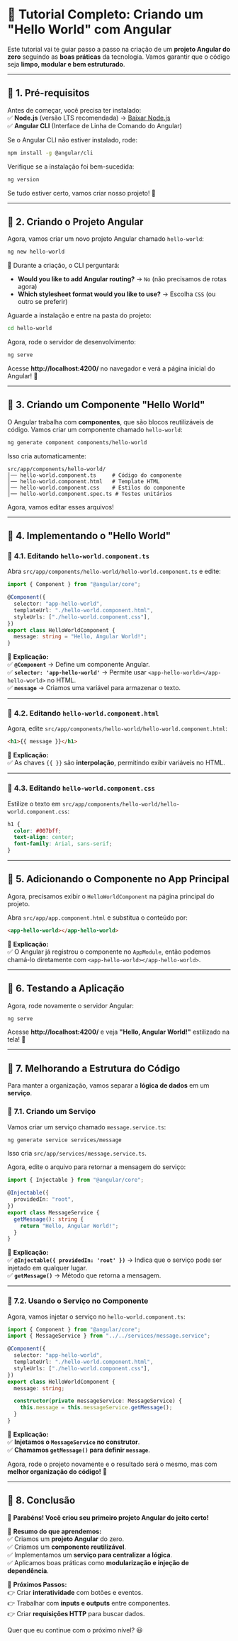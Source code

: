 # 🚀 **Tutorial Completo: Criando um "Hello World" com Angular**

Este tutorial vai te guiar passo a passo na criação de um **projeto Angular do zero** seguindo as **boas práticas** da tecnologia. Vamos garantir que o código seja **limpo, modular e bem estruturado**.

---

## 📌 **1. Pré-requisitos**

Antes de começar, você precisa ter instalado:  
✅ **Node.js** (versão LTS recomendada) → [Baixar Node.js](https://nodejs.org/)  
✅ **Angular CLI** (Interface de Linha de Comando do Angular)

Se o Angular CLI não estiver instalado, rode:

```sh
npm install -g @angular/cli
```

Verifique se a instalação foi bem-sucedida:

```sh
ng version
```

Se tudo estiver certo, vamos criar nosso projeto! 🚀

---

## 📌 **2. Criando o Projeto Angular**

Agora, vamos criar um novo projeto Angular chamado `hello-world`:

```sh
ng new hello-world
```

📌 Durante a criação, o CLI perguntará:

- **Would you like to add Angular routing?** → `No` (não precisamos de rotas agora)
- **Which stylesheet format would you like to use?** → Escolha `CSS` (ou outro se preferir)

Aguarde a instalação e entre na pasta do projeto:

```sh
cd hello-world
```

Agora, rode o servidor de desenvolvimento:

```sh
ng serve
```

Acesse **http://localhost:4200/** no navegador e verá a página inicial do Angular! 🎉

---

## 📌 **3. Criando um Componente "Hello World"**

O Angular trabalha com **componentes**, que são blocos reutilizáveis de código. Vamos criar um componente chamado `hello-world`:

```sh
ng generate component components/hello-world
```

Isso cria automaticamente:

```plaintext
src/app/components/hello-world/
│── hello-world.component.ts     # Código do componente
│── hello-world.component.html   # Template HTML
│── hello-world.component.css    # Estilos do componente
│── hello-world.component.spec.ts # Testes unitários
```

Agora, vamos editar esses arquivos!

---

## 📌 **4. Implementando o "Hello World"**

### 🔹 **4.1. Editando `hello-world.component.ts`**

Abra `src/app/components/hello-world/hello-world.component.ts` e edite:

```typescript
import { Component } from "@angular/core";

@Component({
  selector: "app-hello-world",
  templateUrl: "./hello-world.component.html",
  styleUrls: ["./hello-world.component.css"],
})
export class HelloWorldComponent {
  message: string = "Hello, Angular World!";
}
```

📌 **Explicação:**  
✅ **`@Component`** → Define um componente Angular.  
✅ **`selector: 'app-hello-world'`** → Permite usar `<app-hello-world></app-hello-world>` no HTML.  
✅ **`message`** → Criamos uma variável para armazenar o texto.

---

### 🔹 **4.2. Editando `hello-world.component.html`**

Agora, edite `src/app/components/hello-world/hello-world.component.html`:

```html
<h1>{{ message }}</h1>
```

📌 **Explicação:**  
✅ As chaves `{{ }}` são **interpolação**, permitindo exibir variáveis no HTML.

---

### 🔹 **4.3. Editando `hello-world.component.css`**

Estilize o texto em `src/app/components/hello-world/hello-world.component.css`:

```css
h1 {
  color: #007bff;
  text-align: center;
  font-family: Arial, sans-serif;
}
```

---

## 📌 **5. Adicionando o Componente no App Principal**

Agora, precisamos exibir o `HelloWorldComponent` na página principal do projeto.

Abra `src/app/app.component.html` e substitua o conteúdo por:

```html
<app-hello-world></app-hello-world>
```

📌 **Explicação:**  
✅ O Angular já registrou o componente no `AppModule`, então podemos chamá-lo diretamente com `<app-hello-world></app-hello-world>`.

---

## 📌 **6. Testando a Aplicação**

Agora, rode novamente o servidor Angular:

```sh
ng serve
```

Acesse **http://localhost:4200/** e veja **"Hello, Angular World!"** estilizado na tela! 🎉

---

## 📌 **7. Melhorando a Estrutura do Código**

Para manter a organização, vamos separar a **lógica de dados** em um **serviço**.

### 🔹 **7.1. Criando um Serviço**

Vamos criar um serviço chamado `message.service.ts`:

```sh
ng generate service services/message
```

Isso cria `src/app/services/message.service.ts`.

Agora, edite o arquivo para retornar a mensagem do serviço:

```typescript
import { Injectable } from "@angular/core";

@Injectable({
  providedIn: "root",
})
export class MessageService {
  getMessage(): string {
    return "Hello, Angular World!";
  }
}
```

📌 **Explicação:**  
✅ **`@Injectable({ providedIn: 'root' })`** → Indica que o serviço pode ser injetado em qualquer lugar.  
✅ **`getMessage()`** → Método que retorna a mensagem.

---

### 🔹 **7.2. Usando o Serviço no Componente**

Agora, vamos injetar o serviço no `hello-world.component.ts`:

```typescript
import { Component } from "@angular/core";
import { MessageService } from "../../services/message.service";

@Component({
  selector: "app-hello-world",
  templateUrl: "./hello-world.component.html",
  styleUrls: ["./hello-world.component.css"],
})
export class HelloWorldComponent {
  message: string;

  constructor(private messageService: MessageService) {
    this.message = this.messageService.getMessage();
  }
}
```

📌 **Explicação:**  
✅ **Injetamos o `MessageService` no construtor**.  
✅ **Chamamos `getMessage()` para definir `message`**.

Agora, rode o projeto novamente e o resultado será o mesmo, mas com **melhor organização do código!** 🚀

---

## 📌 **8. Conclusão**

🎉 **Parabéns! Você criou seu primeiro projeto Angular do jeito certo!**

🔹 **Resumo do que aprendemos:**  
✅ Criamos um **projeto Angular** do zero.  
✅ Criamos um **componente reutilizável**.  
✅ Implementamos um **serviço para centralizar a lógica**.  
✅ Aplicamos boas práticas como **modularização e injeção de dependência**.

🚀 **Próximos Passos:**  
👉 Criar **interatividade** com botões e eventos.  
👉 Trabalhar com **inputs e outputs** entre componentes.  
👉 Criar **requisições HTTP** para buscar dados.

Quer que eu continue com o próximo nível? 😃
